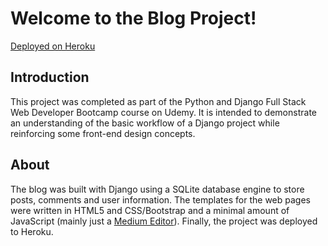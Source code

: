 # Welcome to the Blog Project!

[Deployed on Heroku](https://mc-blog-demo.herokuapp.com/)

## Introduction

This project was completed as part of the Python and Django Full Stack Web Developer Bootcamp course on Udemy. It is intended to demonstrate an understanding of the basic workflow of a Django project while reinforcing some front-end design concepts.

## About

The blog was built with Django using a SQLite database engine to store posts, comments and user information. The templates for the web pages were written in HTML5 and CSS/Bootstrap and a minimal amount of JavaScript (mainly just a [Medium Editor](https://github.com/yabwe/medium-editor)). Finally, the project was deployed to Heroku.
